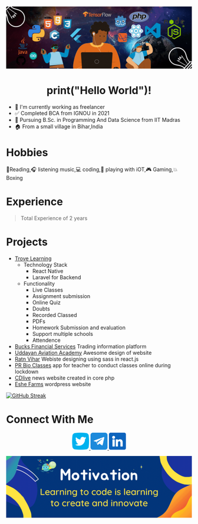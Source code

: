 
![Aditya Suraj](/assets/canva_3.gif)
<h1 align="center">
print("Hello World")!
</h1>



- :briefcase: I'm currently working as freelancer
- :white_check_mark: Completed BCA from IGNOU in 2021
- :book: Pursuing B.Sc. in Programming And Data Science from IIT Madras
- :house: From a small village in Bihar,India


<h1>
  Hobbies
</h2>
  
:book:Reading,:headphones: listening music,:computer: coding,:electric_plug: playing with iOT,:video_game: Gaming,:collision: Boxing  


<h1>
  Experience
</h1>

<!-- - Aibeet System Pvt. Ltd.
- [Bridge2Business](https://bridge2business.in/) worked around 4 months during lockdown 2020
- [Cybonetic Technologies Pvt. Ltd.](https://cybonetic.com) worked around 1 year 4 months -->
>Total Experience of 2 years


<h1>
  Projects
</h1>

- [Trove Learning](https://play.google.com/store/apps/details?id=com.trove.app)
  - Technology Stack
    - React Native 
    - Laravel for Backend
  - Functionality
     - Live Classes
     - Assignment submission 
     - Online Quiz
     - Doubts
     - Recorded Classed
     - PDFs
     - Homework Submission and evaluation
     - Support multiple schools
     - Attendence
- [Bucks Financial Services](https://bucksfinancial.in/) Trading information platform
- [Uddayan Aviation Academy](http://uddayan.adityasuraj.com) Awesome design of website
- [Ratn Vihar](http://ratnvihar.codinghand.com) Webiste designing using sass in react.js
- [PR Bio Classes](https://play.google.com/store/apps/details?id=com.prbiology.app&hl=en_IN&gl=US) app for teacher to conduct classes online during lockdown
- [CDlive](http://cdlive.in) news website created in core php
- [Eshe Farms](https://eshefarms.com/) wordpress website

[![GitHub Streak](https://streak-stats.demolab.com/?user=denvercoder1&theme=highcontrast&currStreakNum=2FD3EB&fire=pink&sideLabels=F00&date_format=[Y.]n.j)](https://git.io/streak-stats)

<h1>
  Connect With Me
</h1>

<p align="center">
  <a href="https://twitter.com/AdityaSuraj03"> 
    <img height="46" width="46" src="/assets/twitter-logo.png"/> 
  </a>
  <a href="https://t.me/adityasuraj507"> 
    <img height="46" width="46" src="/assets/telegram.png"/> 
  </a>
  <a href="https://www.linkedin.com/in/aditya-kumar-27a054162"> 
    <img height="46" width="46" src="/assets/linkedin.png"/> 
  </a>
</p>

![Image Created Using Canva](/assets/canva_2.gif)

